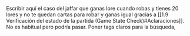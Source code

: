 Escribir aquí el caso del jaffar que ganas lore cuando robas y tienes 20 lores y no te quedan cartas para robar y ganas igual gracias a [[1.9 Verificación del estado de la partida (Game State Check)#Aclaraciones]]. No es habitual pero podría pasar. Poner tags claros para la búsqueda,

